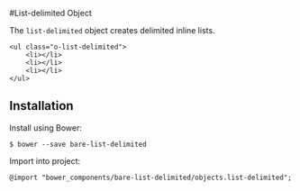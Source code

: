 #List-delimited Object

The `list-delimited` object creates delimited inline lists.

	<ul class="o-list-delimited">
		<li></li>
		<li></li>
		<li></li>
	</ul>

## Installation

Install using Bower:

	$ bower --save bare-list-delimited

Import into project:

	@import "bower_components/bare-list-delimited/objects.list-delimited";

